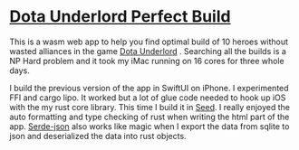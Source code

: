 # **[Dota Underlord Perfect Build](https://warycat.github.io/dotawasm)**


This is a wasm web app to help you find optimal build of 10 heroes without wasted alliances in the game [Dota Underlord](https://www.underlords.com/) . Searching all the builds is a NP Hard problem and it took my iMac running on 16 cores for three whole days. 

I build the previous version of the app in SwiftUI on iPhone. I experimented FFI and cargo lipo. It worked but a lot of glue code needed to hook up iOS with the my rust core library. This time I build it in [Seed](https://seed-rs.org/). I really enjoyed the auto formatting and type checking of rust when writing the html part of the app. [Serde-json](https://github.com/serde-rs/json) also works like magic when I export the data from sqlite to json and deserialized the data into rust objects. 

